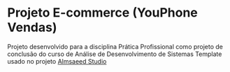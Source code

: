 # Projeto E-commerce (YouPhone Vendas)

Projeto desenvolvido para a disciplina Prática Profissional como projeto de conclusão do curso de Análise de Desenvolvimento de Sistemas
Template usado no projeto [Almsaeed Studio](https://almsaeedstudio.com)